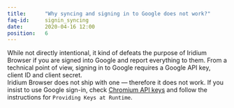 ```yaml
---
title:		"Why syncing and signing in to Google does not work?"
faq-id:		signin_syncing
date:		2020-04-16 12:00
position:	6
---
```

While not directly intentional, it kind of defeats the purpose of Iridium Browser if you are signed into Google and 
report everything to them. From a technical point of view, signing in to Google requires a Google API key, client ID 
and client secret.   
Iridium Browser does not ship with one — therefore it does not work. 
If you insist to use Google sign-in, check [Chromium API keys](http://www.chromium.org/developers/how-tos/api-keys "Chromium Developer How-To's") 
and follow the instructions for ```Providing Keys at Runtime```.     